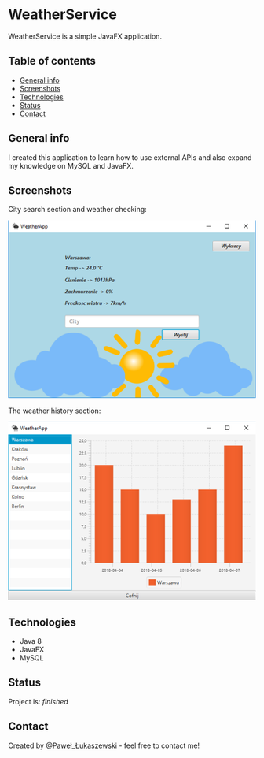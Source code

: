 # WeatherService
 WeatherService is a simple JavaFX application.

## Table of contents
* [General info](#general-info)
* [Screenshots](#screenshots)
* [Technologies](#technologies)
* [Status](#status)
* [Contact](#contact)

## General info
I created this application to learn how to use external APIs and also expand my knowledge on MySQL and JavaFX.

## Screenshots

City search section and weather checking:

![Example screenshot](./screenshot.png)


The  weather history section:


![Example screenshot](./screenshot2.png)

## Technologies
* Java 8
* JavaFX 
* MySQL

## Status
Project is: _finished_

## Contact
Created by [@Paweł_Łukaszewski](https://www.linkedin.com/in/paweł-łukaszewski) - feel free to contact me!

